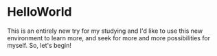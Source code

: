 # HelloWorld
This is an entirely new try for my studying and I'd like to use this new environment to learn more, and seek for more and more possibilities for myself.
So, let's begin!
